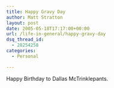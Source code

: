 ```yaml
---
title: Happy Gravy Day
author: Matt Stratton
layout: post
date: 2005-05-18T17:17:00+00:00
url: /life-in-general/happy-gravy-day
dsq_thread_id:
  - 28254258
categories:
  - Personal

---
```

Happy Birthday to Dallas McTrinklepants.